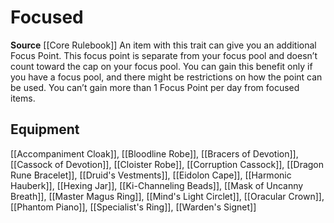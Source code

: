 ﻿---
id: '74'
name: Focused
rarity: Common
source: '[[DATABASE/source/Core Rulebook|Core Rulebook]]'
trait:
- Focused
type: Trait

---
# Focused

**Source** [[Core Rulebook]] 
An item with this trait can give you an additional Focus Point. This focus point is separate from your focus pool and doesn’t count toward the cap on your focus pool. You can gain this benefit only if you have a focus pool, and there might be restrictions on how the point can be used. You can’t gain more than 1 Focus Point per day from focused items.

## Equipment

[[Accompaniment Cloak]], [[Bloodline Robe]], [[Bracers of Devotion]], [[Cassock of Devotion]], [[Cloister Robe]], [[Corruption Cassock]], [[Dragon Rune Bracelet]], [[Druid's Vestments]], [[Eidolon Cape]], [[Harmonic Hauberk]], [[Hexing Jar]], [[Ki-Channeling Beads]], [[Mask of Uncanny Breath]], [[Master Magus Ring]], [[Mind's Light Circlet]], [[Oracular Crown]], [[Phantom Piano]], [[Specialist's Ring]], [[Warden's Signet]]